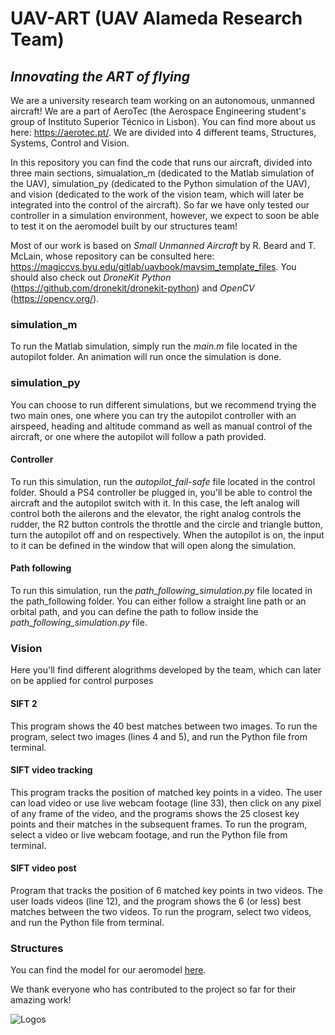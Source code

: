 # UAV-ART (UAV Alameda Research Team)
## *Innovating the ART of flying*

We are a university research team working on an autonomous, unmanned aircraft! We are a part of AeroTec (the Aerospace Engineering student's group of Instituto Superior Técnico in Lisbon). You can find more about us here: https://aerotec.pt/. We are divided into 4 different teams, Structures, Systems, Control and Vision.

In this repository you can find the code that runs our aircraft, divided into three main sections, simualation_m (dedicated to the Matlab simulation of the UAV), simulation_py (dedicated to the Python simulation of the UAV), and vision (dedicated to the work of the vision team, which will later be integrated into the control of the aircraft). So far we have only tested our controller in a simulation environment, however, we expect to soon be able to test it on the aeromodel built by our structures team!

Most of our work is based on *Small Unmanned Aircraft* by R. Beard and T. McLain, whose repository can be consulted here: https://magiccvs.byu.edu/gitlab/uavbook/mavsim_template_files. You should also check out *DroneKit Python* (https://github.com/dronekit/dronekit-python) and *OpenCV* (https://opencv.org/).

### simulation_m
To run the Matlab simulation, simply run the _main.m_ file located in the autopilot folder. An animation will run once the simulation is done.

### simulation_py
You can choose to run different simulations, but we recommend trying the two main ones, one where you can try the autopilot controller with an airspeed, heading and altitude command as well as manual control of the aircraft, or one where the autopilot will follow a path provided.
#### Controller
To run this simulation, run the _autopilot_fail-safe_ file located in the control folder. Should a PS4 controller be plugged in, you'll be able to control the aircraft and the autopilot switch with it. In this case, the left analog will control both the ailerons and the elevator, the right analog controls the rudder, the R2 button controls the throttle and the circle and triangle button, turn the autopilot off and on respectively. When the autopilot is on, the input to it can be defined in the window that will open along the simulation.
#### Path following
To run this simulation, run the _path_following_simulation.py_ file located in the path_following folder. You can either follow a straight line path or an orbital path, and you can define the path to follow inside the _path_following_simulation.py_ file.

### Vision
Here you'll find different alogrithms developed by the team, which can later on be applied for control purposes
#### SIFT 2
This program shows the 40 best matches between two images.
To run the program, select two images (lines 4 and 5), and run the Python file from terminal. 
#### SIFT video tracking
This program tracks the position of matched key points in a video. 
The user can load video or use live webcam footage (line 33), then click on any pixel of any frame of the video, and the programs shows the 25 closest key points and their matches in the subsequent frames.
To run the program, select a video or live webcam footage, and run the Python file from terminal. 
#### SIFT video post
Program that tracks the position of 6 matched key points in two videos. 
The user loads videos (line 12), and the program shows the 6 (or less) best matches between the two videos.
To run the program, select two videos, and run the Python file from terminal. 

### Structures
You can find the model for our aeromodel [here](https://viewer.autodesk.com/id/dXJuOmFkc2sub2JqZWN0czpvcy5vYmplY3Q6YTM2MHZpZXdlci90NjM3MzkxNTg4NDM0NTcwNDc4Xzc3N2RkZjkwLWM5M2ItNGViOS05NDRlLTVlNTQ3OTU4ZjY5NC5jb2xsYWJvcmF0aW9u?sheetId=OWNjYjFlZGQtZDQ0MC00ZTVmLTg0MTEtYWRkYjlkNzQxZjdm).

We thank everyone who has contributed to the project so far for their amazing work!

![Logos](https://i.imgur.com/HNF4COq.png)


